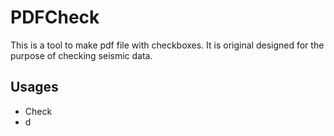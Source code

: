 # PDFCheck
This is a tool to make pdf file with checkboxes. It is original designed for the purpose of checking seismic data.

## 

## Usages

- Check
- d
